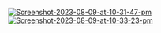 <a href="https://ibb.co/JmvrVY0"><img src="https://i.ibb.co/yd6gtzG/Screenshot-2023-08-09-at-10-31-47-pm.png" alt="Screenshot-2023-08-09-at-10-31-47-pm" border="0"></a>
<a href="https://ibb.co/3RbKDXS"><img src="https://i.ibb.co/cY9qG52/Screenshot-2023-08-09-at-10-33-23-pm.png" alt="Screenshot-2023-08-09-at-10-33-23-pm" border="0"></a>
